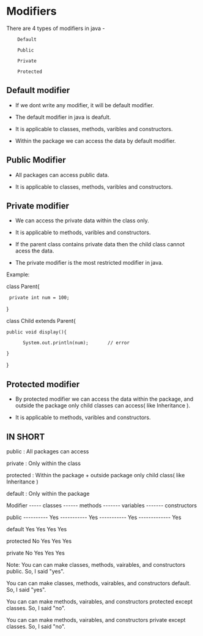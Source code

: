 # Modifiers

There are 4 types of modifiers in java - 

        Default

        Public

        Private 

        Protected


## Default modifier

- If we dont write any modifier, it will be default modifier.

- The default modifier in java is deafult. 

- It is applicable to classes, methods, varibles and constructors.

- Within the package we can access the data by default modifier.

## Public Modifier

- All packages can access public data.

- It is applicable to classes, methods, varibles and constructors.


## Private modifier

- We can access the private data within the class only.

- It is applicable to methods, varibles and constructors.

- If the parent class contains private data then the child class cannot acess the data.

- The private modifier is the most restricted modifier in java.

Example:

 class Parent{
 
     private int num = 100;
     
 }

 class Child extends Parent{
 
    public void display(){
    
          System.out.println(num);       // error
          
    }
    
 }

 
## Protected modifier

- By protected modifier we can access the data within the package, and outside the package only child classes can access( like Inheritance ).

- It is applicable to methods, varibles and constructors.

## IN SHORT

public :      All packages can access

private :     Only within the class

protected :      Within the package + outside package only child class( like Inheritance )

default :      Only within the package

Modifier       -----                classes          ------          methods          -------        variables          -------     constructors

public          ----------              Yes           -----------            Yes            -----------         Yes             -------------      Yes

default            Yes           Yes           Yes                Yes

protected          No            Yes           Yes                Yes

private            No            Yes           Yes                Yes



Note: You can can make classes, methods, vairables, and constructors public. So, I said "yes".

You can can make classes, methods, vairables, and constructors default. So, I said "yes".

You can can make methods, vairables, and constructors protected except classes. So, I said "no".

You can can make methods, vairables, and constructors private except classes. So, I said "no".
